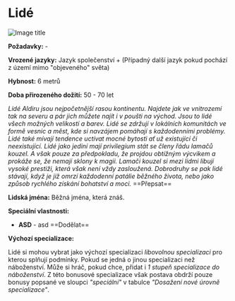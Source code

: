 # Lidé

![Image title](/assets/races/Human.jpeg)

**Požadavky:** -  

**Vrozené jazyky:** Jazyk společenství + (Případný další jazyk pokud pochází z území mimo "objeveného" světa)

**Hybnost:** 6 metrů 

**Doba přirozeného dožití:** 50 - 70 let

*Lidé Aldiru jsou nejpočetnější rasou kontinentu. Najdete jak ve vnitrozemí tak na severu a pár jich můžete najít i v poušti na východ. Jsou to lidé všech možných velikostí a barev. Lidé se zdržují v lokálních komunitách ve formě vesnic a měst, kde si navzájem pomáhají s každodenními problémy. Lidé také mívají tendence uctívat mocné bytosti ať už existující či neexistující. Lidé jako jediní mají privilegium stát se členy řádu lamačů kouzel. A však pouze za předpokladu, že projdou obtížným výcvikem a prokáže se, že nemají sklony k magii. Lamači kouzel si mezi lidmi libují vysoké prestiži, která však není vždy zasloužená. Dobrodruhy se pak lidé stávají, když je již omrzí každodenní patálie běžného života, nebo jako způsob rychlého získání bohatství a moci.* ==Přepsat==

**Lidská jména:** Běžná jména, která znáš.

**Speciální vlastnosti:**

- **ASD** - asd ==Dodělat==

**Výchozí specializace:**

Lidé si mohou vybrat jako výchozí specializaci *libovolnou specializaci* pro kterou splňují podmínky. Pokud se jedná o jinou specializaci než náboženství. Může si hráč, pokud chce, přidat i *1 stupeň specializace do náboženství*. Z této bonusové specializace však postava obdrží pouze bonusy popsané ve sloupci *"speciální"* v tabulce *"Dosažení nové úrovně specializace"*.
